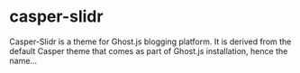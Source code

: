 casper-slidr
============

Casper-Slidr is a theme for Ghost.js blogging platform. It is derived from the default Casper theme that comes as part of Ghost.js installation, hence the name...
